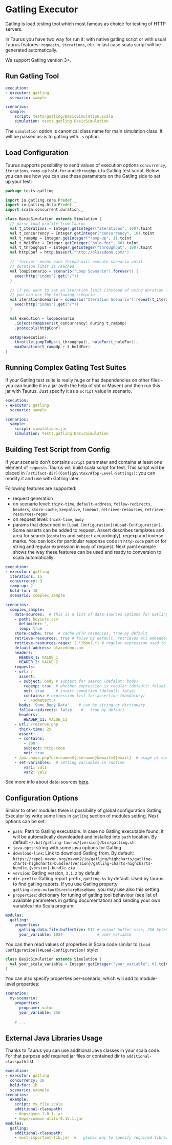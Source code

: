 # Gatling Executor

Gatling is load testing tool which most famous as choice for testing of HTTP servers.

In Taurus you have two way for run it: with native gatling script or with usual Taurus features: `requests`,
`iterations`, etc. In last case scala script will be generated automatically.

We support Gatling version 3+.

## Run Gatling Tool

```yaml
execution:
- executor: gatling
  scenario: sample

scenarios:
  sample:
    script: tests/gatling/BasicSimulation.scala
    simulation: tests.gatling.BasicSimulation
```

The `simulation` option is canonical class name for main simulation class. It will be passed as-is to gatling
with `-s` option.

## Load Configuration

Taurus supports possibility to send values of execution options `concurrency`, `iterations`, `ramp-up` `hold-for`
and `throughput` to Gatling test script. Below you can see how you can use these parameters on the Gatling side
to set up your test:

```scala
package tests.gatling

import io.gatling.core.Predef._
import io.gatling.http.Predef._
import scala.concurrent.duration._

class BasicSimulation extends Simulation {
  // parse load profile from Taurus
  val t_iterations = Integer.getInteger("iterations", 100).toInt
  val t_concurrency = Integer.getInteger("concurrency", 10).toInt
  val t_rampUp = Integer.getInteger("ramp-up", 1).toInt
  val t_holdFor = Integer.getInteger("hold-for", 60).toInt
  val t_throughput = Integer.getInteger("throughput", 100).toInt
  val httpConf = http.baseUrl("http://blazedemo.com/")

  // 'forever' means each thread will execute scenario until
  // duration limit is reached
  val loopScenario = scenario("Loop Scenario").forever() {
    exec(http("index").get("/"))
  }

  // if you want to set an iteration limit (instead of using duration limit),
  // you can use the following scenario
  val iterationScenario = scenario("Iteration Scenario").repeat(t_iterations) {
    exec(http("index").get("/"))
  }

  val execution = loopScenario
    .inject(rampUsers(t_concurrency) during t_rampUp)
    .protocols(httpConf)

  setUp(execution).
    throttle(jumpToRps(t_throughput), holdFor(t_holdFor)).
    maxDuration(t_rampUp + t_holdFor)
}
```

## Running Complex Gatling Test Suites

If your Gatling test suite is really huge or has dependencies on other files - you can bundle it in a jar
(with the help of sbt or Maven) and then run this jar with Taurus. Just specify it as a `script` value in scenario.

```yaml
execution:
- executor: gatling
  scenario: sample

scenarios:
  sample:
    script: simulations.jar
    simulation: tests.gatling.BasicSimulation
```

## Building Test Script from Config

If your scenario don't contains `script` parameter and contains at least one element of `requests` Taurus will build
scala script for test. This script will be placed in `[artifact-dir](ConfigSyntax/#Top-Level-Settings)`:
you can modify it and use with Gatling later.

Following features are supported: 
  - request generation
  - on scenario level: `think-time`, `default-address`, `follow-redirects`, `headers`, `store-cache`, `keepalive`, 
  `timeout`, `retrieve-resources`, `retrieve-resources-regex`
  - on request level: `think-time`, `body`
  - params that described in `[Load Configuration](#Load-Configuration)`.
Some asserts can be added to request. Assert describes templates and area for search (`contains` and `subject`
accordingly), regexp and inverse marks. You can look for particular response code in `http-code` part or for string
and regular expression in `body` of request.
 Next yaml example shows the way these features can be used and ready to conversion to scala automatically:

```yaml
execution:
- executor: gatling
  iterations: 15
  concurrency: 3
  ramp-up: 2
  hold-for: 10
  scenario: complex_sample

scenarios:
  complex_sample:
    data-sources:  # this is a list of data-sources options for Gatling. See more info below.
    - path: buyouts.csv 
      delimiter: ','
      loop: true
    store-cache: true  # cache HTTP responses, true by default
    retrieve-resources: true # false by default, retrieves all embedded resources from HTML pages
    retrieve-resources-regex: (.*)boo(.*) # regular expression used to match any resource (white list)
    default-address: blazedemo.com 
    headers:
      HEADER_1: VALUE_1
      HEADER_2: VALUE_2
    requests:
    - url: /
      assert:
      - subject: body # subject for search (defalut: body)
        regexp: true  # whether expression is regular (default: false)
        not: true     # invert condition (default: false)
        contains: # expression list for assertion (mandatory)
        - .+sometext.+  
      body: 'Some Body Data'    # can be string or dictionary
      follow-redirects: false    #   true by default
      headers:
        HEADER_11: VALUE_11
    - url: /reserve.php
      think-time: 2s
      assert:
      - contains:
        - 200
        subject: http-code
        not: true
    - /purchase.php?username=${username}&email=${email}  # usage of variables from the CSV data source
    - set-variables:  # setting variables in runtime
        var1: val1
        var2: val2
```
See more info about data-sources [here](DataSources.md).

## Configuration Options

 Similar to other modules there is possibility of global configuration Gatling Executor by write some lines in
 `gatling` section of modules setting. Next options can be set:
 - `path`: Path to Gatling executable. In case no Gatling executable found, it will be automatically downloaded and installed into `path` location. By default `~/.bzt/gatling-taurus/{version}/bin/gatling.sh`.
 - `java-opts`: string with some java options for Gatling
 - `download-link`: Link to download Gatling from. By default: `https://repo1.maven.org/maven2/io/gatling/highcharts/gatling-charts-highcharts-bundle/{version}/gatling-charts-highcharts-bundle-{version}-bundle.zip`
 -  `version`: Gatling version, `3.1.2` by default
 -  `dir-prefix`: Gatling report prefix, `gatling-%s` by default. Used by taurus to find gatling reports. If you use Gatling property `gatling.core.outputDirectoryBaseName`, you may use also this setting.
 - `properties`: dictionary for tuning of gatling tool behaviour (see list of available parameters in gatling
 documentation) and sending your own variables into Scala program:

```yaml
modules:
  gatling:
    properties:
      gatling.data.file.bufferSize: 512 # output buffer size, 256 bytes by default
      your_variable: 1024               # user variable
```
You can then read values of properties in Scala code similar to `[Load Configuration](#Load-Configuration)` style:

```scala
class BasicSimulation extends Simulation {
  val your_scala_variable = Integer.getInteger("your_variable", 0).toInt
}
```

You can also specify properties per-scenario, which will add to module-level properties:
```yaml
scenarios:
  my-scenario:
    properties:
      propname: value
      your_variable: 256
      
    # ...
```

## External Java Libraries Usage

Thanks to Taurus you can use additional Java classes in your scala code.
For that purpose add required jar files or contained dir to `additional-classpath` list:

```yaml
execution:
- executor: gatling
  concurrency: 10
  hold-for: 1h
  scenario: example
scenarios:
  example:
    script: my_file.scala
    additional-classpath:
    - deps/gson-1.0.1.jar
    - deps/common-utils-0.15.1.jar
modules:
  gatling:
    additional-classpath:
    - most-important-lib.jar  #   global way to specify required libraries
```
